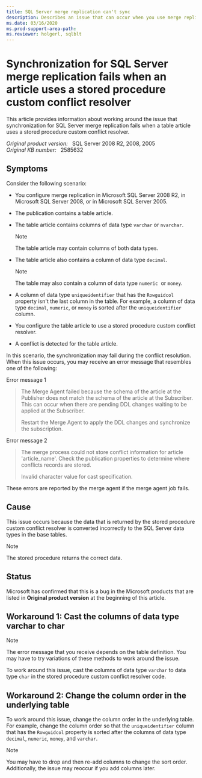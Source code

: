 ```yaml
---
title: SQL Server merge replication can't sync
description: Describes an issue that can occur when you use merge replication in SQL Server.
ms.date: 03/16/2020
ms.prod-support-area-path:
ms.reviewer: holgerl, sqlblt
---
```

# Synchronization for SQL Server merge replication fails when an article uses a stored procedure custom conflict resolver

This article provides information about working around the issue that synchronization for SQL Server merge replication fails when a table article uses a stored procedure custom conflict resolver.

_Original product version:_ &nbsp; SQL Server 2008 R2, 2008, 2005  
_Original KB number:_ &nbsp; 2585632

## Symptoms

Consider the following scenario:

- You configure merge replication in Microsoft SQL Server 2008 R2, in Microsoft SQL Server 2008, or in Microsoft SQL Server 2005.
- The publication contains a table article.
- The table article contains columns of data type `varchar` or `nvarchar`.

    > [!NOTE]
    > The table article may contain columns of both data types.
- The table article also contains a column of data type `decimal`.

    > [!NOTE]
    > The table may also contain a column of data type `numeric`  or `money`.
- A column of data type `uniqueidentifier` that has the `Rowguidcol` property isn't the last column in the table. For example, a column of data type `decimal`, `numeric`, or `money` is sorted after the `uniqueidentifier` column.
- You configure the table article to use a stored procedure custom conflict resolver.
- A conflict is detected for the table article.

In this scenario, the synchronization may fail during the conflict resolution. When this issue occurs, you may receive an error message that resembles one of the following:

Error message 1  

> The Merge Agent failed because the schema of the article at the Publisher does not match the schema of the article at the Subscriber. This can occur when there are pending DDL changes waiting to be applied at the Subscriber.
>
> Restart the Merge Agent to apply the DDL changes and synchronize the subscription.

Error message 2  

> The merge process could not store conflict information for article 'article_name'. Check the publication properties to determine where conflicts records are stored.
>
> Invalid character value for cast specification.

These errors are reported by the merge agent if the merge agent job fails.

## Cause

This issue occurs because the data that is returned by the stored procedure custom conflict resolver is converted incorrectly to the SQL Server data types in the base tables.

> [!NOTE]
> The stored procedure returns the correct data.

## Status

Microsoft has confirmed that this is a bug in the Microsoft products that are listed in **Original product version** at the beginning of this article.

## Workaround 1: Cast the columns of data type varchar to char

> [!NOTE]
> The error message that you receive depends on the table definition. You may have to try variations of these methods to work around the issue.

To work around this issue, cast the columns of data type `varchar` to data type `char` in the stored procedure custom conflict resolver code.

## Workaround 2: Change the column order in the underlying table

To work around this issue, change the column order in the underlying table. For example, change the column order so that the `uniqueidentifier` column that has the `Rowguidcol` property is sorted after the columns of data type `decimal`, `numeric`, `money`, and `varchar`.

> [!NOTE]
> You may have to drop and then re-add columns to change the sort order. Additionally, the issue may reoccur if you add columns later.
